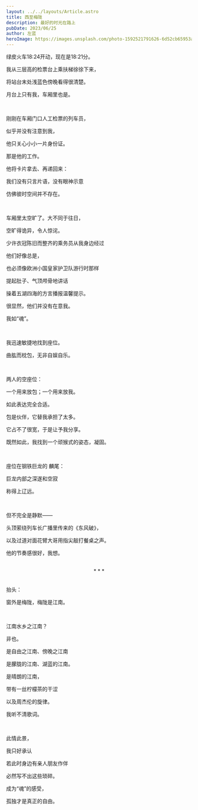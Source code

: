 ```yaml
---
layout: ../../layouts/Article.astro
title: 西至梅陇
description: 最好的时光在路上
pubDate: 2023/06/25
author: 左蓝
heroImage: https://images.unsplash.com/photo-1592521791626-6d52cb65953a?auto=format&fit=crop&w=1744&q=80
---
```


绿皮火车18:24开动，现在是18:21分。

我从三层高的检票台上乘扶梯徐徐下来，

将站台末处浅蓝色傍晚看得很清楚。

月台上只有我，车厢里也是。

<br/>

刚刚在车厢门口人工检票的列车员，

似乎并没有注意到我，

他只关心小小一片身份证。

那是他的工作。

他将卡片拿去、再递回来：

我们没有只言片语，没有眼神示意

仿佛彼时空间并不存在。

<br/>

车厢里太空旷了。大不同于往日，

空旷得诡异，令人惊诧。

少许衣冠陈旧而整齐的乘务员从我身边经过

他们好像总是，

也必须像欧洲小国皇家护卫队游行时那样

提起肚子、气顶颅骨地讲话

操着五湖四海的方言播报温馨提示。

很显然，他们并没有在意我。

我如“魂”。

<br/>

我迅速敏捷地找到座位。

曲肱而枕包，无非自娱自乐。

<br/>

两人的空座位：

一个用来放包；一个用来放我。

如此表达完全合适。

包是伙伴，它替我承担了太多。

它占不了很宽，于是让予我分享。

既然如此，我找到一个顽猴式的姿态，凝固。

<br/>

座位在钢铁巨龙的 麟尾：

巨龙内部之深遂和空寂

称得上辽远。

<br/>

但不完全是静默——

头顶萦绕列车长广播里传来的《东风破》，

以及过道对面花臂大哥用指尖敲打餐桌之声。

他的节奏感很好，我想。

<br/>

<center>* * *</center>

<br/>

抬头：

窗外是梅陇，梅陇是江南。

<br/>

江南水乡之江南？

非也。

是自由之江南、傍晚之江南

是朦胧的江南、湖蓝的江南。

是晴朗的江南，

带有一丝柠檬茶的干涩

以及周杰伦的旋律。

我听不清歌词。

<br/>

此情此景，

我只好承认

若此时身边有亲人朋友作伴

必然写不出这些琐碎。

成为“魂”的感受，

孤独才是真正的自由。
